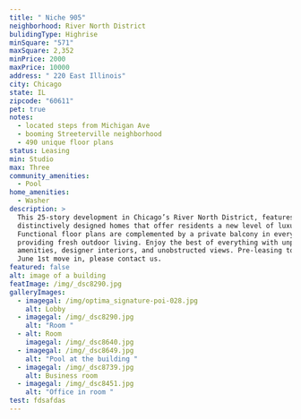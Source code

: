 ```yaml
---
title: " Niche 905"
neighborhood: River North District
bulidingType: Highrise
minSquare: "571"
maxSquare: 2,352
minPrice: 2000
maxPrice: 10000
address: " 220 East Illinois"
city: Chicago
state: IL
zipcode: "60611"
pet: true
notes:
  - located steps from Michigan Ave
  - booming Streeterville neighborhood
  - 490 unique floor plans
status: Leasing
min: Studio
max: Three
community_amenities:
  - Pool
home_amenities:
  - Washer
description: >
  This 25-story development in Chicago’s River North District, features
  distinctively designed homes that offer residents a new level of luxury.
  Functional floor plans are complemented by a private balcony in every home,
  providing fresh outdoor living. Enjoy the best of everything with unparalleled
  amenities, designer interiors, and unobstructed views. Pre-leasing today for
  June 1st move in, please contact us.
featured: false
alt: image of a building
featImage: /img/_dsc8290.jpg
galleryImages:
  - imagegal: /img/optima_signature-poi-028.jpg
    alt: Lobby
  - imagegal: /img/_dsc8290.jpg
    alt: "Room "
  - alt: Room
    imagegal: /img/_dsc8640.jpg
  - imagegal: /img/_dsc8649.jpg
    alt: "Pool at the building "
  - imagegal: /img/_dsc8739.jpg
    alt: Business room
  - imagegal: /img/_dsc8451.jpg
    alt: "Office in room "
test: fdsafdas
---
```

